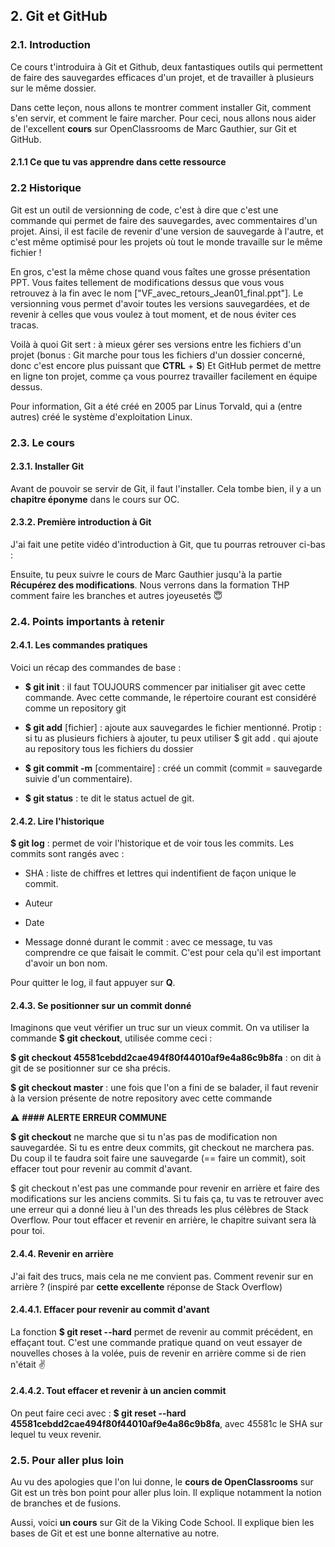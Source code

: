 ## 2. **Git et GitHub**

### 2.1. **Introduction**

Ce cours t'introduira à Git et Github, deux fantastiques outils qui permettent de faire des sauvegardes efficaces d'un projet, et de travailler à plusieurs sur le même dossier.

Dans cette leçon, nous allons te montrer comment installer Git, comment s'en servir, et comment le faire marcher. Pour ceci, nous allons nous aider de l'excellent **cours** sur OpenClassrooms de Marc Gauthier, sur Git et GitHub.

#### 2.1.1  Ce que tu vas apprendre dans cette ressource

### 2.2 Historique

Git est un outil de versionning de code, c'est à dire que c'est une commande qui permet de faire des sauvegardes, avec commentaires d'un projet. Ainsi, il est facile de revenir d'une version de sauvegarde à l'autre, et c'est même optimisé pour les projets où tout le monde travaille sur le même fichier !

En gros, c'est la même chose quand vous faîtes une grosse présentation PPT. Vous faites tellement de modifications dessus que vous vous retrouvez à la fin avec le nom ["VF_avec_retours_Jean01_final.ppt"]. Le versionning vous permet d'avoir toutes les versions sauvegardées, et de revenir à celles que vous voulez à tout moment, et de nous éviter ces tracas.

Voilà à quoi Git sert : à mieux gérer ses versions entre les fichiers d'un projet (bonus : Git marche pour tous les fichiers d'un dossier concerné, donc c'est encore plus puissant que **CTRL** + **S**)  Et GitHub permet de mettre en ligne ton projet, comme ça vous pourrez travailler facilement en équipe dessus.

Pour information, Git a été créé en 2005 par Linus Torvald, qui a (entre autres) créé le système d'exploitation Linux.

### 2.3. Le cours

#### 2.3.1. Installer Git

Avant de pouvoir se servir de Git, il faut l'installer. Cela tombe bien, il y a un **chapitre éponyme** dans le cours sur OC.

#### 2.3.2. Première introduction à Git

J'ai fait une petite vidéo d'introduction à Git, que tu pourras retrouver ci-bas :

 

Ensuite, tu peux suivre le cours de Marc Gauthier jusqu'à la partie **Récupérez des modifications**. Nous verrons dans la formation THP comment faire les branches et autres joyeusetés 😇

### 2.4. Points importants à retenir

#### 2.4.1. Les commandes pratiques

Voici un récap des commandes de base :

* **$ git init** : il faut TOUJOURS commencer par initialiser git avec cette commande. Avec cette commande, le répertoire courant est considéré comme un repository git

* **$ git add** [fichier] : ajoute aux sauvegardes le fichier mentionné. Protip : si tu as plusieurs fichiers à ajouter, tu peux utiliser $ git add . qui ajoute au repository tous les fichiers du dossier

* **$ git commit -m** [commentaire] : créé un commit (commit = sauvegarde suivie d'un commentaire).

* **$ git status** : te dit le status actuel de git.

#### 2.4.2. Lire l'historique

**$ git log** : permet de voir l'historique et de voir tous les commits. Les commits sont rangés avec :

* SHA : liste de chiffres et lettres qui indentifient de façon unique le commit.

* Auteur

* Date

* Message donné durant le commit : avec ce message, tu vas comprendre ce que faisait le commit. C'est pour cela qu'il est important d'avoir un bon nom.

Pour quitter le log, il faut appuyer sur **Q**.

#### 2.4.3. Se positionner sur un commit donné

Imaginons que veut vérifier un truc sur un vieux commit. On va utiliser la commande **$ git checkout**, utilisée comme ceci :

**$ git checkout 45581cebdd2cae494f80f44010af9e4a86c9b8fa** : on dit à git de se positionner sur ce sha précis.

**$ git checkout master** : une fois que l'on a fini de se balader, il faut revenir à la version présente de notre repository avec cette commande

⚠️ **#### ALERTE ERREUR COMMUNE**

**$ git checkout** ne marche que si tu n'as pas de modification non sauvegardée. Si tu es entre deux commits, git checkout ne marchera pas. Du coup il te faudra soit faire une sauvegarde (== faire un commit), soit effacer tout pour revenir au commit d'avant.

$ git checkout n'est pas une commande pour revenir en arrière et faire des modifications sur les anciens commits. Si tu fais ça, tu vas te retrouver avec une erreur qui a donné lieu à l'un des threads les plus célèbres de Stack Overflow. Pour tout effacer et revenir en arrière, le chapitre suivant sera là pour toi.

#### 2.4.4. Revenir en arrière

J'ai fait des trucs, mais cela ne me convient pas. Comment revenir sur en arrière ? (inspiré par **cette excellente** réponse de Stack Overflow)

#### 2.4.4.1. Effacer pour revenir au commit d'avant

La fonction **$ git reset --hard** permet de revenir au commit précédent, en effaçant tout. C'est une commande pratique quand on veut essayer de nouvelles choses à la volée, puis de revenir en arrière comme si de rien n'était ✌️

#### 2.4.4.2. Tout effacer et revenir à un ancien commit

On peut faire ceci avec : **$ git reset --hard 45581cebdd2cae494f80f44010af9e4a86c9b8fa**, avec 45581c le SHA sur lequel tu veux revenir.

### 2.5. Pour aller plus loin

Au vu des apologies que l'on lui donne, le **cours de OpenClassrooms** sur Git est un très bon point pour aller plus loin. Il explique notamment la notion de branches et de fusions.

Aussi, voici **un cours** sur Git de la Viking Code School. Il explique bien les bases de Git et est une bonne alternative au notre.

 